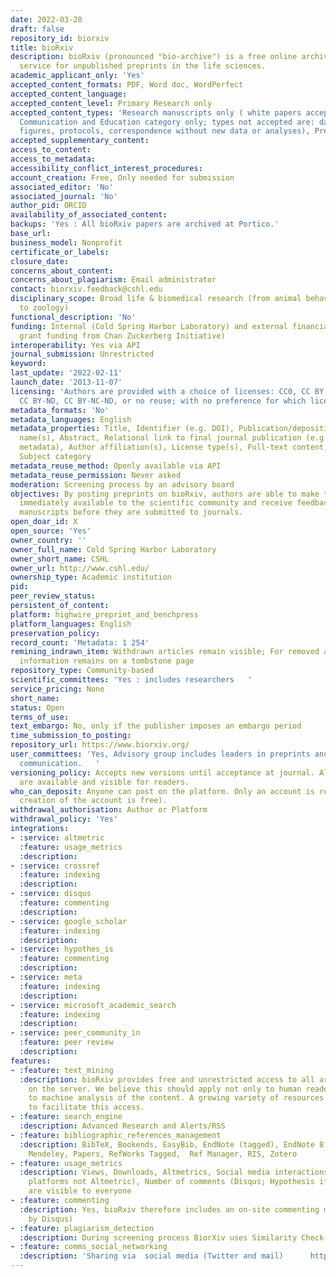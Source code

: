 ```yaml
---
date: 2022-03-28
draft: false
repository_id: biorxiv
title: bioRxiv
description: bioRxiv (pronounced "bio-archive") is a free online archive and distribution
  service for unpublished preprints in the life sciences.
academic_applicant_only: 'Yes'
accepted_content_formats: PDF, Word doc, WordPerfect
accepted_content_language:
accepted_content_level: Primary Research only
accepted_content_types: 'Research manuscripts only ( white papers accepted in Scientific
  Communication and Education category only; types not accepted are: datasets, theses,
  figures, protocols, correspondence without new data or analyses), Preprints'
accepted_supplementary_content:
access_to_content:
access_to_metadata:
accessibility_conflict_interest_procedures:
account_creation: Free, Only needed for submission
associated_editor: 'No'
associated_journal: 'No'
author_pid: ORCID
availability_of_associated_content:
backups: 'Yes : All bioRxiv papers are archived at Portico.'
base_url:
business_model: Nonprofit
certificate_or_labels:
closure_date:
concerns_about_content:
concerns_about_plagiarism: Email administrator
contact: biorxiv.feedback@cshl.edu
disciplinary_scope: Broad life & biomedical research (from animal behaviour and cognition
  to zoology)
functional_description: 'No'
funding: Internal (Cold Spring Harbor Laboratory) and external financial support (multiyear
  grant funding from Chan Zuckerberg Initiative)
interoperability: Yes via API
journal_submission: Unrestricted
keyword:
last_update: '2022-02-11'
launch_date: '2013-11-07'
licensing: 'Authors are provided with a choice of licenses: CC0, CC BY, CC BY-NC,
  CC BY-ND, CC BY-NC-ND, or no reuse; with no preference for which license chosen'
metadata_formats: 'No'
metadata_languages: English
metadata_properties: Title, Identifier (e.g. DOI), Publication/deposition date, Author
  name(s), Abstract, Relational link to final journal publication (e.g. in crossref
  metadata), Author affiliation(s), License type(s), Full-text content, References,
  Subject category
metadata_reuse_method: Openly available via API
metadata_reuse_permission: Never asked
moderation: Screening process by an advisory board
objectives: By posting preprints on bioRxiv, authors are able to make their findings
  immediately available to the scientific community and receive feedback on draft
  manuscripts before they are submitted to journals.
open_doar_id: X
open_source: 'Yes'
owner_country: ''
owner_full_name: Cold Spring Harbor Laboratory
owner_short_name: CSHL
owner_url: http://www.cshl.edu/
ownership_type: Academic institution
pid:
peer_review_status:
persistent_of_content:
platform: highwire_preprint_and_benchpress
platform_languages: English
preservation_policy:
record_count: 'Metadata: 1 254'
remining_indrawn_item: Withdrawn articles remain visible; For removed articles, basic
  information remains on a tombstone page
repository_type: Community-based
scientific_committees: 'Yes : includes researchers   '
service_pricing: None
short_name:
status: Open
terms_of_use:
text_embargo: No, only if the publisher imposes an embargo period
time_submission_to_posting:
repository_url: https://www.biorxiv.org/
user_committees: 'Yes, Advisory group includes leaders in preprints and scholarly
  communication.   '
versioning_policy: Accepts new versions until acceptance at journal. All versions
  are available and visible for readers.
who_can_deposit: Anyone can post on the platform. Only an account is required ( The
  creation of the account is free).
withdrawal_authorisation: Author or Platform
withdrawal_policy: 'Yes'
integrations:
- :service: altmetric
  :feature: usage_metrics
  :description:
- :service: crossref
  :feature: indexing
  :description:
- :service: disqus
  :feature: commenting
  :description:
- :service: google_scholar
  :feature: indexing
  :description:
- :service: hypothes_is
  :feature: commenting
  :description:
- :service: meta
  :feature: indexing
  :description:
- :service: microsoft_academic_search
  :feature: indexing
  :description:
- :service: peer_community_in
  :feature: peer review
  :description:
features:
- :feature: text_mining
  :description: bioRxiv provides free and unrestricted access to all articles posted
    on the server. We believe this should apply not only to human readers but also
    to machine analysis of the content. A growing variety of resources have been created
    to facilitate this access.
- :feature: search_engine
  :description: Advanced Research and Alerts/RSS
- :feature: bibliographic_references_management
  :description: BibTeX, Bookends, EasyBib, EndNote (tagged), EndNote 8 (xml), Medlars,
    Mendeley, Papers, RefWorks Tagged,  Ref Manager, RIS, Zotero
- :feature: usage_metrics
  :description: Views, Downloads, Altmetrics, Social media interactions (from individual
    platforms not Altmetric), Number of comments (Disqus; Hypothesis if loaded). Those
    are visible to everyone
- :feature: commenting
  :description: Yes, bioRxiv therefore includes an on-site commenting mechanism (powered
    by Disqus)
- :feature: plagiarism_detection
  :description: During screening process BiorXiv uses Similarity Check software
- :feature: comms_social_networking
  :description: 'Sharing via  social media (Twitter and mail)      https://twitter.com/biorxivpreprint'
---
```



